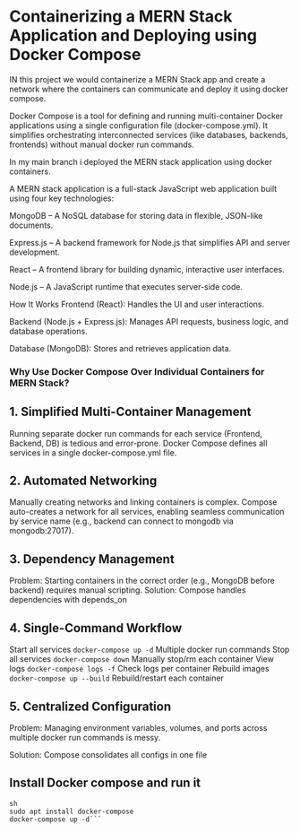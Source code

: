 # Containerizing a MERN Stack Application and Deploying using Docker Compose

IN this project we would containerize a MERN Stack app and create a network where the containers can communicate and deploy it using docker compose.

Docker Compose is a tool for defining and running multi-container Docker applications using a single configuration file (docker-compose.yml). It simplifies orchestrating interconnected services (like databases, backends, frontends) without manual docker run commands.

In my main branch i deployed the MERN stack application using docker containers. 

A MERN stack application is a full-stack JavaScript web application built using four key technologies:

MongoDB – A NoSQL database for storing data in flexible, JSON-like documents.

Express.js – A backend framework for Node.js that simplifies API and server development.

React – A frontend library for building dynamic, interactive user interfaces.

Node.js – A JavaScript runtime that executes server-side code.

How It Works
Frontend (React): Handles the UI and user interactions.

Backend (Node.js + Express.js): Manages API requests, business logic, and database operations.

Database (MongoDB): Stores and retrieves application data.



### Why Use Docker Compose Over Individual Containers for MERN Stack?
## 1. Simplified Multi-Container Management
Running separate docker run commands for each service (Frontend, Backend, DB) is tedious and error-prone. Docker Compose defines all services in a single docker-compose.yml file.

## 2. Automated Networking
Manually creating networks and linking containers is complex. Compose auto-creates a network for all services, enabling seamless communication by service name (e.g., backend can connect to mongodb via mongodb:27017).

## 3. Dependency Management
Problem: Starting containers in the correct order (e.g., MongoDB before backend) requires manual scripting.
Solution: Compose handles dependencies with depends_on

## 4. Single-Command Workflow
Start all services	```docker-compose up -d```	 Multiple docker run commands
Stop all services	```docker-compose down``` 	Manually stop/rm each container
View logs	```docker-compose logs -f```	Check logs per container
Rebuild images	```docker-compose up --build```	Rebuild/restart each container

## 5. Centralized Configuration
Problem: Managing environment variables, volumes, and ports across multiple docker run commands is messy.

Solution: Compose consolidates all configs in one file

## Install Docker compose and run it 

```
sh
sudo apt install docker-compose
docker-compose up -d```

